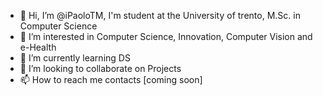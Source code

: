 - 👋 Hi, I’m @iPaoloTM, I'm student at the University of trento, M.Sc. in Computer Science
- 👀 I’m interested in Computer Science, Innovation, Computer Vision and e-Health
- 🌱 I’m currently learning DS
- 💞️ I’m looking to collaborate on Projects
- 📫 How to reach me contacts [coming soon]

<!---
iPaoloTM/iPaoloTM is a ✨ special ✨ repository because its `README.md` (this file) appears on your GitHub profile.
You can click the Preview link to take a look at your changes.
--->
